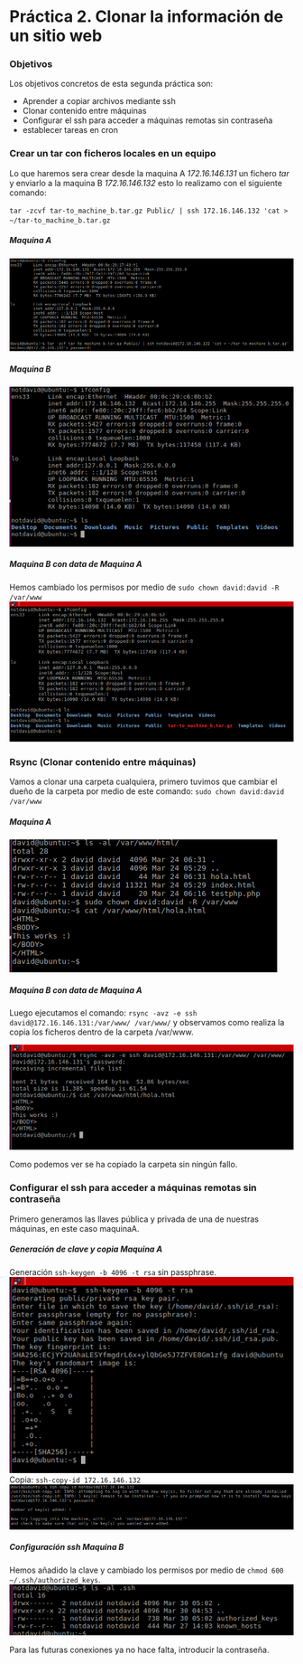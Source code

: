 # Práctica 2. Clonar la información de un sitio web

### Objetivos

Los objetivos concretos de esta segunda práctica son:
<br>
- Aprender a copiar archivos mediante ssh
- Clonar contenido entre máquinas
- Configurar el ssh para acceder a máquinas remotas sin contraseña
- establecer tareas en cron


### Crear un tar con ficheros locales en un equipo
Lo que haremos sera crear desde la maquina A *172.16.146.131* un fichero *tar* y enviarlo a la maquina B *172.16.146.132*
esto lo realizamo con el siguiente comando:

`tar -zcvf tar-to_machine_b.tar.gz Public/ | ssh 172.16.146.132 'cat > ~/tar-to_machine_b.tar.gz`

##### Maquina A

![ssh_a_b](./img/machine_a.png)

##### Maquina B

![ssh_a_b](./img/machine_b.png)


##### Maquina B con data de Maquina A
Hemos cambiado los permisos por medio de `sudo chown david:david -R /var/www
`
![ssh_a_b](./img/machine_b_sent.png)

### Rsync (Clonar contenido entre máquinas)
Vamos a clonar una carpeta cualquiera, primero tuvimos que cambiar el dueño de la carpeta por medio de este comando:
`sudo chown david:david /var/www`

##### Maquina A
![ssh_a_b](./img/a.png)

##### Maquina B con data de Maquina A
Luego ejecutamos el comando: `rsync -avz -e ssh david@172.16.146.131:/var/www/ /var/www/` y observamos como realiza la copia los ficheros dentro de la carpeta /var/www.

![ssh_a_b](./img/b.png)

Como podemos ver se ha copiado la carpeta sin ningún fallo.

### Configurar el ssh para acceder a máquinas remotas sin contraseña
Primero  generamos las llaves pública y privada de una de nuestras máquinas, en este caso maquinaA.

##### Generación de clave y copia  Maquina A
Generación `ssh-keygen -b 4096 -t rsa` sin passphrase.
![ssh_a_b](./img/ssh_gen.png)
<br>
Copia: `ssh-copy-id 172.16.146.132`
![ssh_a_b](./img/ss_copy.png)

##### Configuración ssh Maquina B
Hemos añadido la clave y cambiado los permisos por medio de `chmod 600 ~/.ssh/authorized_keys`.
![ssh_a_b](./img/chmod.png)

Para las futuras conexiones ya no hace falta, introducir la contraseña.
